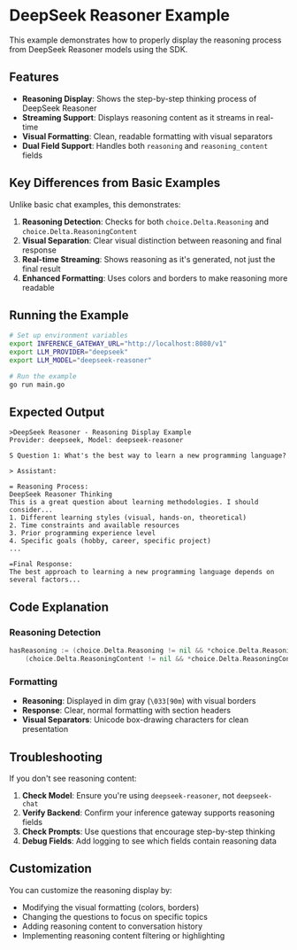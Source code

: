 # DeepSeek Reasoner Example

This example demonstrates how to properly display the reasoning process from DeepSeek Reasoner models using the SDK.

## Features

-   **Reasoning Display**: Shows the step-by-step thinking process of DeepSeek Reasoner
-   **Streaming Support**: Displays reasoning content as it streams in real-time
-   **Visual Formatting**: Clean, readable formatting with visual separators
-   **Dual Field Support**: Handles both `reasoning` and `reasoning_content` fields

## Key Differences from Basic Examples

Unlike basic chat examples, this demonstrates:

1. **Reasoning Detection**: Checks for both `choice.Delta.Reasoning` and `choice.Delta.ReasoningContent`
2. **Visual Separation**: Clear visual distinction between reasoning and final response
3. **Real-time Streaming**: Shows reasoning as it's generated, not just the final result
4. **Enhanced Formatting**: Uses colors and borders to make reasoning more readable

## Running the Example

```bash
# Set up environment variables
export INFERENCE_GATEWAY_URL="http://localhost:8080/v1"
export LLM_PROVIDER="deepseek"
export LLM_MODEL="deepseek-reasoner"

# Run the example
go run main.go
```

## Expected Output

```
>DeepSeek Reasoner - Reasoning Display Example
Provider: deepseek, Model: deepseek-reasoner

S Question 1: What's the best way to learn a new programming language?

> Assistant:

= Reasoning Process:
DeepSeek Reasoner Thinking
This is a great question about learning methodologies. I should consider...
1. Different learning styles (visual, hands-on, theoretical)
2. Time constraints and available resources
3. Prior programming experience level
4. Specific goals (hobby, career, specific project)
...

=Final Response:
The best approach to learning a new programming language depends on several factors...
```

## Code Explanation

### Reasoning Detection

```go
hasReasoning := (choice.Delta.Reasoning != nil && *choice.Delta.Reasoning != "") ||
    (choice.Delta.ReasoningContent != nil && *choice.Delta.ReasoningContent != "")
```

### Formatting

-   **Reasoning**: Displayed in dim gray (`\033[90m`) with visual borders
-   **Response**: Clear, normal formatting with section headers
-   **Visual Separators**: Unicode box-drawing characters for clean presentation

## Troubleshooting

If you don't see reasoning content:

1. **Check Model**: Ensure you're using `deepseek-reasoner`, not `deepseek-chat`
2. **Verify Backend**: Confirm your inference gateway supports reasoning fields
3. **Check Prompts**: Use questions that encourage step-by-step thinking
4. **Debug Fields**: Add logging to see which fields contain reasoning data

## Customization

You can customize the reasoning display by:

-   Modifying the visual formatting (colors, borders)
-   Changing the questions to focus on specific topics
-   Adding reasoning content to conversation history
-   Implementing reasoning content filtering or highlighting
